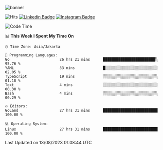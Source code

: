 ![banner](https://readme-typing-svg.herokuapp.com/?lines=Hello,+There!+👋;This+is+ryanbekhen....;Nice+to+meet+you!&center=false)

![Hits](https://hits.seeyoufarm.com/api/count/incr/badge.svg?url=https%3A%2F%2Fgithub.com%2Fryanbekhen%2Fhit-counter&count_bg=%2379C83D&title_bg=%23555555&icon=github.svg&icon_color=%23E7E7E7&title=Provile+views&edge_flat=true)
[![Linkedin Badge](https://img.shields.io/badge/-LinkedIn-0e76a8?style=flat-square&logo=Linkedin&logoColor=white)](https://linkedin.com/in/ryanbekhen)
[![Instagram Badge](https://img.shields.io/badge/-Instagram-e4405f?style=flat-square&logo=Instagram&logoColor=white)](https://instagram.com/ryanbekhen.dev/)

<!--START_SECTION:waka-->
![Code Time](http://img.shields.io/badge/Code%20Time-409%20hrs%2049%20mins-blue)

📊 **This Week I Spent My Time On** 

```text
🕑︎ Time Zone: Asia/Jakarta

💬 Programming Languages: 
Go                       26 hrs 21 mins      ████████████████████████░   95.76 % 
YAML                     33 mins             █░░░░░░░░░░░░░░░░░░░░░░░░   02.05 % 
TypeScript               19 mins             ░░░░░░░░░░░░░░░░░░░░░░░░░   01.18 % 
Text                     4 mins              ░░░░░░░░░░░░░░░░░░░░░░░░░   00.30 % 
Bash                     4 mins              ░░░░░░░░░░░░░░░░░░░░░░░░░   00.29 % 

🔥 Editors: 
GoLand                   27 hrs 31 mins      █████████████████████████   100.00 % 

💻 Operating System: 
Linux                    27 hrs 31 mins      █████████████████████████   100.00 % 
```


 Last Updated on 13/08/2023 01:08:44 UTC
<!--END_SECTION:waka-->
